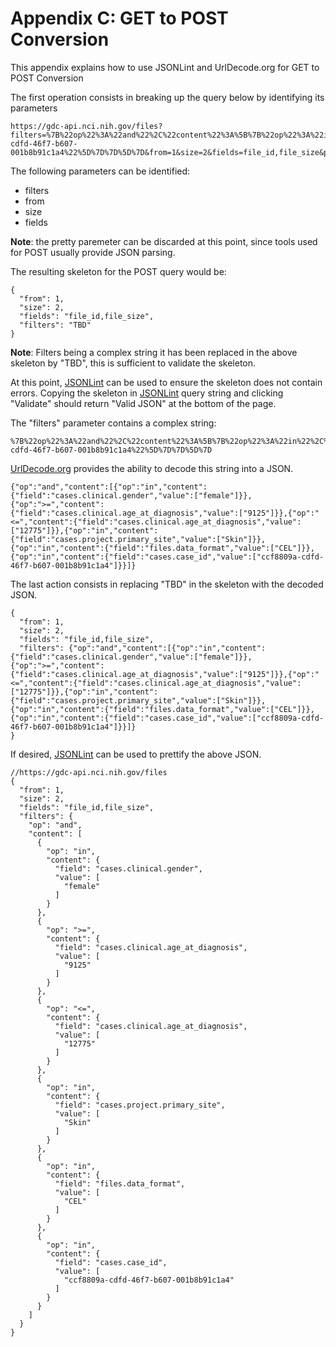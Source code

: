 # Appendix C: GET to POST Conversion

This appendix explains how to use JSONLint and UrlDecode.org for GET to POST Conversion

The first operation consists in breaking up the query below by identifying its parameters

    https://gdc-api.nci.nih.gov/files?filters=%7B%22op%22%3A%22and%22%2C%22content%22%3A%5B%7B%22op%22%3A%22in%22%2C%22content%22%3A%7B%22field%22%3A%22cases.clinical.gender%22%2C%22value%22%3A%5B%22female%22%5D%7D%7D%2C%7B%22op%22%3A%22%3E%3D%22%2C%22content%22%3A%7B%22field%22%3A%22cases.clinical.age_at_diagnosis%22%2C%22value%22%3A%5B%229125%22%5D%7D%7D%2C%7B%22op%22%3A%22%3C%3D%22%2C%22content%22%3A%7B%22field%22%3A%22cases.clinical.age_at_diagnosis%22%2C%22value%22%3A%5B%2212775%22%5D%7D%7D%2C%7B%22op%22%3A%22in%22%2C%22content%22%3A%7B%22field%22%3A%22cases.project.primary_site%22%2C%22value%22%3A%5B%22Skin%22%5D%7D%7D%2C%7B%22op%22%3A%22in%22%2C%22content%22%3A%7B%22field%22%3A%22files.data_format%22%2C%22value%22%3A%5B%22CEL%22%5D%7D%7D%2C%7B%22op%22%3A%22in%22%2C%22content%22%3A%7B%22field%22%3A%22cases.case_id%22%2C%22value%22%3A%5B%22ccf8809a-cdfd-46f7-b607-001b8b91c1a4%22%5D%7D%7D%5D%7D&from=1&size=2&fields=file_id,file_size&pretty=true

The following parameters can be identified:

* filters
* from
* size
* fields

**Note**: the pretty paremeter can be discarded at this point, since tools used for POST usually provide JSON parsing.

The resulting skeleton for the POST query would be:

    {
      "from": 1,
      "size": 2,
      "fields": "file_id,file_size",
      "filters": "TBD"
    }

**Note**: Filters being a complex string it has been replaced in the above skeleton by "TBD", this is sufficient to validate the skeleton.

At this point, [JSONLint](http://jsonlint.com/) can be used to ensure the skeleton does not contain errors. Copying the skeleton in [JSONLint](http://jsonlint.com/) query string and clicking "Validate" should return "Valid JSON" at the bottom of the page.

The "filters" parameter contains a complex string:

    %7B%22op%22%3A%22and%22%2C%22content%22%3A%5B%7B%22op%22%3A%22in%22%2C%22content%22%3A%7B%22field%22%3A%22cases.clinical.gender%22%2C%22value%22%3A%5B%22female%22%5D%7D%7D%2C%7B%22op%22%3A%22%3E%3D%22%2C%22content%22%3A%7B%22field%22%3A%22cases.clinical.age_at_diagnosis%22%2C%22value%22%3A%5B%229125%22%5D%7D%7D%2C%7B%22op%22%3A%22%3C%3D%22%2C%22content%22%3A%7B%22field%22%3A%22cases.clinical.age_at_diagnosis%22%2C%22value%22%3A%5B%2212775%22%5D%7D%7D%2C%7B%22op%22%3A%22in%22%2C%22content%22%3A%7B%22field%22%3A%22cases.project.primary_site%22%2C%22value%22%3A%5B%22Skin%22%5D%7D%7D%2C%7B%22op%22%3A%22in%22%2C%22content%22%3A%7B%22field%22%3A%22files.data_format%22%2C%22value%22%3A%5B%22CEL%22%5D%7D%7D%2C%7B%22op%22%3A%22in%22%2C%22content%22%3A%7B%22field%22%3A%22cases.case_id%22%2C%22value%22%3A%5B%22ccf8809a-cdfd-46f7-b607-001b8b91c1a4%22%5D%7D%7D%5D%7D

[UrlDecode.org](http://urldecode.org/) provides the ability to decode this string into a JSON.

    {"op":"and","content":[{"op":"in","content":{"field":"cases.clinical.gender","value":["female"]}},{"op":">=","content":{"field":"cases.clinical.age_at_diagnosis","value":["9125"]}},{"op":"<=","content":{"field":"cases.clinical.age_at_diagnosis","value":["12775"]}},{"op":"in","content":{"field":"cases.project.primary_site","value":["Skin"]}},{"op":"in","content":{"field":"files.data_format","value":["CEL"]}},{"op":"in","content":{"field":"cases.case_id","value":["ccf8809a-cdfd-46f7-b607-001b8b91c1a4"]}}]}

The last action consists in replacing "TBD" in the skeleton with the decoded JSON.

    {
      "from": 1,
      "size": 2,
      "fields": "file_id,file_size",
      "filters": {"op":"and","content":[{"op":"in","content":{"field":"cases.clinical.gender","value":["female"]}},{"op":">=","content":{"field":"cases.clinical.age_at_diagnosis","value":["9125"]}},{"op":"<=","content":{"field":"cases.clinical.age_at_diagnosis","value":["12775"]}},{"op":"in","content":{"field":"cases.project.primary_site","value":["Skin"]}},{"op":"in","content":{"field":"files.data_format","value":["CEL"]}},{"op":"in","content":{"field":"cases.case_id","value":["ccf8809a-cdfd-46f7-b607-001b8b91c1a4"]}}]}
    }

If desired, [JSONLint](http://jsonlint.com/) can be used to prettify the above JSON.

    //https://gdc-api.nci.nih.gov/files
    {
      "from": 1,
      "size": 2,
      "fields": "file_id,file_size",
      "filters": {
        "op": "and",
        "content": [
          {
            "op": "in",
            "content": {
              "field": "cases.clinical.gender",
              "value": [
                "female"
              ]
            }
          },
          {
            "op": ">=",
            "content": {
              "field": "cases.clinical.age_at_diagnosis",
              "value": [
                "9125"
              ]
            }
          },
          {
            "op": "<=",
            "content": {
              "field": "cases.clinical.age_at_diagnosis",
              "value": [
                "12775"
              ]
            }
          },
          {
            "op": "in",
            "content": {
              "field": "cases.project.primary_site",
              "value": [
                "Skin"
              ]
            }
          },
          {
            "op": "in",
            "content": {
              "field": "files.data_format",
              "value": [
                "CEL"
              ]
            }
          },
          {
            "op": "in",
            "content": {
              "field": "cases.case_id",
              "value": [
                "ccf8809a-cdfd-46f7-b607-001b8b91c1a4"
              ]
            }
          }
        ]
      }
    }

